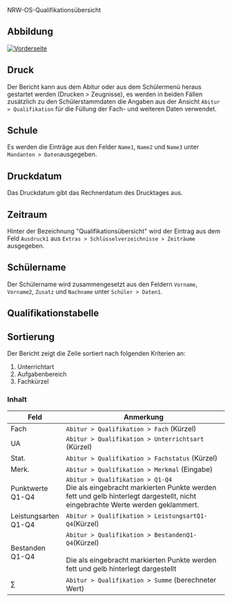 NRW-OS-Qualifikationsübersicht

## Abbildung

[01]:/assets/images/nrw/nrw-os-quali.png "Vorderseite"

[![Vorderseite][01]][01]

## Druck

Der Bericht kann aus dem Abitur oder aus dem Schülermenü heraus gestartet werden (Drucken > Zeugnisse), es werden in beiden Fällen zusätzlich zu den Schülerstammdaten die Angaben aus der Ansicht `Abitur > Qualifikation` für die Füllung der Fach- und weiteren Daten verwendet.

## Schule

Es werden die Einträge aus den Felder `Name1`, `Name2` und `Name3` unter `Mandanten > Daten`ausgegeben.

## Druckdatum

Das Druckdatum gibt das Rechnerdatum des Drucktages aus.

## Zeitraum

Hinter der Bezeichnung "Qualifikationsübersicht" wird der Eintrag aus dem Feld `Ausdruck1` aus `Extras > Schlüsselverzeichnisse > Zeiträume` ausgegeben.

## Schülername

Der Schülername wird zusammengesetzt aus den Feldern `Vorname`, `Vorname2`, `Zusatz` und `Nachname` unter `Schüler > Daten1`.

## Qualifikationstabelle

## Sortierung

Der Bericht zeigt die Zeile sortiert nach folgenden Kriterien an:

1. Unterrichtart
2. Aufgabenbereich
3. Fachkürzel

### Inhalt

Feld| Anmerkung
--|--
Fach| `Abitur > Qualifikation > Fach` (Kürzel)
UA| `Abitur > Qualifikation > Unterrichtsart` (Kürzel)
Stat.|`Abitur > Qualifikation > Fachstatus` (Kürzel)
Merk.|`Abitur > Qualifikation > Merkmal` (Eingabe)
Punktwerte <br/>Q1-Q4|`Abitur > Qualifikation > Q1-Q4`<br/>Die als eingebracht markierten Punkte werden fett und gelb hinterlegt dargestellt, nicht eingebrachte Werte werden geklammert.
Leistungsarten <br/>Q1-Q4|`Abitur > Qualifikation > LeistungsartQ1-Q4`(Kürzel)
Bestanden <br/>Q1-Q4|`Abitur > Qualifikation > BestandenQ1-Q4`(Kürzel)<br/><br/>Die als eingebracht markierten Punkte werden fett und gelb hinterlegt dargestellt
∑|`Abitur > Qualifikation > Summe` (berechneter Wert)



